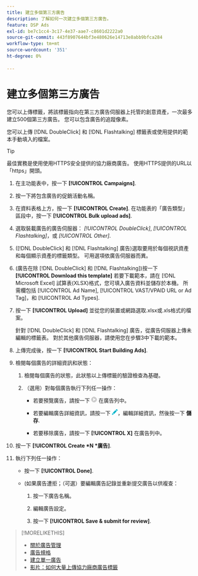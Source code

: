 ```yaml
---
title: 建立多個第三方廣告
description: 了解如何一次建立多個第三方廣告。
feature: DSP Ads
exl-id: be7c1cc4-3c17-4e37-aae7-c8601d2222a0
source-git-commit: 443f8907644bf3e480626e14713e8abb9bfca284
workflow-type: tm+mt
source-wordcount: '351'
ht-degree: 0%

---
```


# 建立多個第三方廣告

您可以上傳標籤，將該標籤指向在第三方廣告伺服器上托管的創意資產，一次最多建立500個第三方廣告。 您可以包含廣告的追蹤像素。<!-- The bulksheet template for other ad servers says you can include 200. Which is it: 200 or 500? -->

您可以上傳 [!DNL DoubleClick] 和 [!DNL Flashtalking] 標籤表或使用提供的範本手動填入的檔案。

>[!TIP]
>
> 最佳實務是使用使用HTTPS安全提供的協力廠商廣告。 使用HTTPS提供的URL以「https」開頭。

1. 在主功能表中，按一下 **[!UICONTROL Campaigns]**.

1. 按一下將包含廣告的促銷活動名稱。

1. 在資料表格上方，按一下 **[!UICONTROL Create]**. 在功能表的「廣告類型」區段中，按一下 **[!UICONTROL Bulk upload ads]**.

1. 選取裝載廣告的廣告伺服器： *[!UICONTROL DoubleClick]*, *[!UICONTROL Flashtalking]*，或 *[!UICONTROL Other]*.

1. ([!DNL DoubleClick] 和 [!DNL Flashtalking] 廣告)選取要用於每個視訊資產和每個顯示資產的標籤類型。 可用選項依廣告伺服器而異。

1. (廣告在除 [!DNL DoubleClick] 和 [!DNL Flashtalking])按一下 **[!UICONTROL Download this template]** 若要下載範本，請在 [!DNL Microsoft Excel] 試算表(XLSX)格式，您可填入廣告資料並儲存於本機。 所需欄包括 [!UICONTROL Ad Name], [!UICONTROL VAST/VPAID URL or Ad Tag]，和 [!UICONTROL Ad Types].

1. 按一下 **[!UICONTROL Upload]** 並從您的裝置或網路選取.xlsx或.xls格式的檔案。

   針對 [!DNL DoubleClick] 和 [!DNL Flashtalking] 廣告，從廣告伺服器上傳未編輯的標籤表。 對於其他廣告伺服器，請使用您在步驟3中下載的範本。

1. 上傳完成後，按一下 **[!UICONTROL Start Building Ads]**.

1. 檢閱每個廣告的詳細資訊和狀態：

   1. 檢閱每個廣告的狀態，此狀態以上傳標籤的驗證檢查為基礎。

   1. （選用）對每個廣告執行下列任一操作：

      * 若要預覽廣告，請按一下 ![play](/help/dsp/assets/play.png) 在廣告列中。

      * 若要編輯廣告詳細資訊，請按一下 ![編輯](/help/dsp/assets/edit.png)，編輯詳細資訊，然後按一下 **儲存**.

      * 若要移除廣告，請按一下 **[!UICONTROL X]** 在廣告列中。

1. 按一下 **[!UICONTROL Create *N *廣告]**.

1. 執行下列任一操作：

   * 按一下 **[!UICONTROL Done]**.

   * (如果廣告遭拒；（可選）要編輯廣告記錄並重新提交廣告以供複查：

      1. 按一下廣告名稱。

      1. 編輯廣告設定。

      1. 按一下 **[!UICONTROL Save & submit for review]**.

>[!MORELIKETHIS]
>
>* [關於廣告管理](ad-about.md)
>* [廣告規格](ad-specs.md)
>* [建立單一廣告](ad-create.md)
>* [影片：如何大量上傳協力廠商廣告標籤](https://experienceleague.adobe.com/docs/advertising-learn/tutorials/dsp/bulk-upload-third-party-ad-tags.html)

